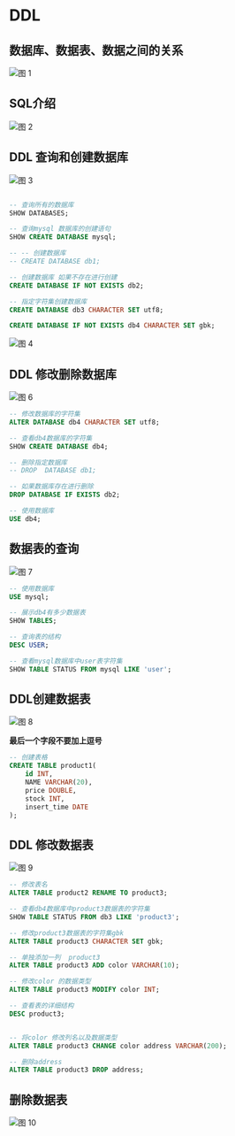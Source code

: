 # DDL

## 数据库、数据表、数据之间的关系

![图 1](../../images/4bb3d26f4b5b0fa09ce1fcd0fb473e2d5804dde6940fff12eff02119a86b49b1.png)  

## SQL介绍

![图 2](../../images/1d632bb91b13d7d76adf0241c4276e0190a3ea7b21f95242c38b1f9f7b82b935.png)  


## DDL 查询和创建数据库

![图 3](../../images/dbc85a2ace6568df763940d40127acb75ef85cb7130292f8db49ab36607fd83d.png)  


```sql

-- 查询所有的数据库
SHOW DATABASES;

-- 查询mysql 数据库的创建语句
SHOW CREATE DATABASE mysql;

-- -- 创建数据库
-- CREATE DATABASE db1;

-- 创建数据库 如果不存在进行创建
CREATE DATABASE IF NOT EXISTS db2;

-- 指定字符集创建数据库
CREATE DATABASE db3 CHARACTER SET utf8;

CREATE DATABASE IF NOT EXISTS db4 CHARACTER SET gbk; 
```

![图 4](../../images/209319d61cd8ed67056d8e8bb6af1be174d5202268065b905c6779025892c23e.png)  

## DDL 修改删除数据库

![图 6](../../images/0322eb45ca789ec8456d1cf17d6484e85b042d9c0848290e38d57567439b41ce.png)  

```sql
-- 修改数据库的字符集
ALTER DATABASE db4 CHARACTER SET utf8;

-- 查看db4数据库的字符集
SHOW CREATE DATABASE db4;

-- 删除指定数据库
-- DROP  DATABASE db1;

-- 如果数据库存在进行删除
DROP DATABASE IF EXISTS db2;

-- 使用数据库
USE db4;
```

## 数据表的查询

![图 7](../../images/7c0cee00d3447fffabf047d438afe832353644bd4894bad8db068b5bc968a36b.png)  

```sql
-- 使用数据库
USE mysql;

-- 展示db4有多少数据表
SHOW TABLES;

-- 查询表的结构
DESC USER;

-- 查看mysql数据库中user表字符集
SHOW TABLE STATUS FROM mysql LIKE 'user';

```

## DDL创建数据表

![图 8](../../images/c1a14c5aa96c0ab48f0ccb1b6d8b3e3ca341b1e9a5bb2897af30be4b6f57d470.png) 

**最后一个字段不要加上逗号**

```sql
-- 创建表格
CREATE TABLE product1(
	id INT,
	NAME VARCHAR(20),
	price DOUBLE,
	stock INT,
	insert_time DATE
);

```

## DDL 修改数据表

![图 9](../../images/e2bffb58a53797a3b246dd371e99729eb934fc8ee1f7578a81b5b4075e9382ce.png)  

```sql
-- 修改表名
ALTER TABLE product2 RENAME TO product3;

-- 查看db4数据库中product3数据表的字符集
SHOW TABLE STATUS FROM db3 LIKE 'product3';

-- 修改product3数据表的字符集gbk
ALTER TABLE product3 CHARACTER SET gbk;

-- 单独添加一列  product3
ALTER TABLE product3 ADD color VARCHAR(10);

-- 修改color 的数据类型
ALTER TABLE product3 MODIFY color INT;

-- 查看表的详细结构
DESC product3;


-- 将color 修改列名以及数据类型
ALTER TABLE product3 CHANGE color address VARCHAR(200);

-- 删除address
ALTER TABLE product3 DROP address;
```

## 删除数据表

![图 10](../../images/cce447c8363ad69229422d77a1935c27b12794c47894e76788677e8b08c26dcc.png)  


